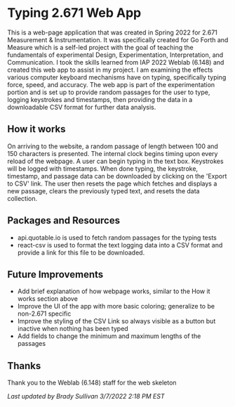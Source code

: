 
# Typing 2.671 Web App

This is a web-page application that was created in Spring 2022 for 2.671 Measurement & Instrumentation. It was specifically created for Go Forth and Measure which is a self-led project with the goal of teaching the fundamentals of experimental Design, Experimentation, Interpretation, and Communication. I took the skills learned from IAP 2022 Weblab (6.148) and created this web app to assist in my project. I am examining the effects various computer keyboard mechanisms have on typing, specifically typing force, speed, and accuracy. The web app is part of the experimentation portion and is set up to provide random passages for the user to type, logging keystrokes and timestamps, then providing the data in a downloadable CSV format for further data analysis.

## How it works

On arriving to the website, a random passage of length between 100 and 150 characters is presented. The internal clock begins timing upon every reload of the webpage. A user can begin typing in the text box. Keystrokes will be logged with timestamps. When done typing, the keystroke, timestamp, and passage data can be downloaded by clicking on the 'Export to CSV' link. The user then resets the page which fetches and displays a new passage, clears the previously typed text, and resets the data collection.

## Packages and Resources

- api.quotable.io is used to fetch random passages for the typing tests
- react-csv is used to format the text logging data into a CSV format and provide a link for this file to be downloaded.

## Future Improvements

- Add brief explanation of how webpage works, similar to the How it works section above
- Improve the UI of the app with more basic coloring; generalize to be non-2.671 specific
- Improve the styling of the CSV Link so always visible as a button but inactive when nothing has been typed
- Add fields to change the minimum and maximum lengths of the passages

## Thanks

Thank you to the Weblab (6.148) staff for the web skeleton

*Last updated by Brady Sullivan 3/7/2022 2:18 PM EST*